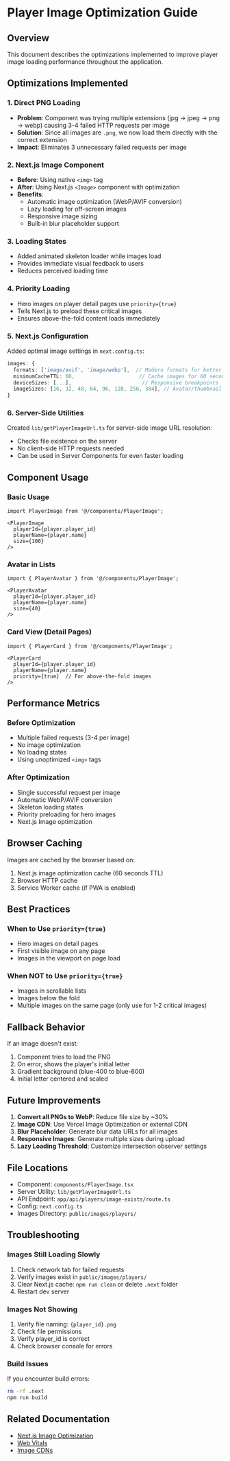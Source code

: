 # Player Image Optimization Guide

## Overview
This document describes the optimizations implemented to improve player image loading performance throughout the application.

## Optimizations Implemented

### 1. **Direct PNG Loading**
- **Problem**: Component was trying multiple extensions (jpg → jpeg → png → webp) causing 3-4 failed HTTP requests per image
- **Solution**: Since all images are `.png`, we now load them directly with the correct extension
- **Impact**: Eliminates 3 unnecessary failed requests per image

### 2. **Next.js Image Component**
- **Before**: Using native `<img>` tag
- **After**: Using Next.js `<Image>` component with optimization
- **Benefits**:
  - Automatic image optimization (WebP/AVIF conversion)
  - Lazy loading for off-screen images
  - Responsive image sizing
  - Built-in blur placeholder support

### 3. **Loading States**
- Added animated skeleton loader while images load
- Provides immediate visual feedback to users
- Reduces perceived loading time

### 4. **Priority Loading**
- Hero images on player detail pages use `priority={true}`
- Tells Next.js to preload these critical images
- Ensures above-the-fold content loads immediately

### 5. **Next.js Configuration**
Added optimal image settings in `next.config.ts`:
```typescript
images: {
  formats: ['image/avif', 'image/webp'],  // Modern formats for better compression
  minimumCacheTTL: 60,                     // Cache images for 60 seconds
  deviceSizes: [...],                       // Responsive breakpoints
  imageSizes: [16, 32, 48, 64, 96, 128, 256, 384], // Avatar/thumbnail sizes
}
```

### 6. **Server-Side Utilities**
Created `lib/getPlayerImageUrl.ts` for server-side image URL resolution:
- Checks file existence on the server
- No client-side HTTP requests needed
- Can be used in Server Components for even faster loading

## Component Usage

### Basic Usage
```tsx
import PlayerImage from '@/components/PlayerImage';

<PlayerImage
  playerId={player.player_id}
  playerName={player.name}
  size={100}
/>
```

### Avatar in Lists
```tsx
import { PlayerAvatar } from '@/components/PlayerImage';

<PlayerAvatar
  playerId={player.player_id}
  playerName={player.name}
  size={40}
/>
```

### Card View (Detail Pages)
```tsx
import { PlayerCard } from '@/components/PlayerImage';

<PlayerCard
  playerId={player.player_id}
  playerName={player.name}
  priority={true}  // For above-the-fold images
/>
```

## Performance Metrics

### Before Optimization
- Multiple failed requests (3-4 per image)
- No image optimization
- No loading states
- Using unoptimized `<img>` tags

### After Optimization
- Single successful request per image
- Automatic WebP/AVIF conversion
- Skeleton loading states
- Priority preloading for hero images
- Next.js Image optimization

## Browser Caching

Images are cached by the browser based on:
1. Next.js image optimization cache (60 seconds TTL)
2. Browser HTTP cache
3. Service Worker cache (if PWA is enabled)

## Best Practices

### When to Use `priority={true}`
- Hero images on detail pages
- First visible image on any page
- Images in the viewport on page load

### When NOT to Use `priority={true}`
- Images in scrollable lists
- Images below the fold
- Multiple images on the same page (only use for 1-2 critical images)

## Fallback Behavior

If an image doesn't exist:
1. Component tries to load the PNG
2. On error, shows the player's initial letter
3. Gradient background (blue-400 to blue-600)
4. Initial letter centered and scaled

## Future Improvements

1. **Convert all PNGs to WebP**: Reduce file size by ~30%
2. **Image CDN**: Use Vercel Image Optimization or external CDN
3. **Blur Placeholder**: Generate blur data URLs for all images
4. **Responsive Images**: Generate multiple sizes during upload
5. **Lazy Loading Threshold**: Customize intersection observer settings

## File Locations

- Component: `components/PlayerImage.tsx`
- Server Utility: `lib/getPlayerImageUrl.ts`
- API Endpoint: `app/api/players/image-exists/route.ts`
- Config: `next.config.ts`
- Images Directory: `public/images/players/`

## Troubleshooting

### Images Still Loading Slowly
1. Check network tab for failed requests
2. Verify images exist in `public/images/players/`
3. Clear Next.js cache: `npm run clean` or delete `.next` folder
4. Restart dev server

### Images Not Showing
1. Verify file naming: `{player_id}.png`
2. Check file permissions
3. Verify player_id is correct
4. Check browser console for errors

### Build Issues
If you encounter build errors:
```bash
rm -rf .next
npm run build
```

## Related Documentation

- [Next.js Image Optimization](https://nextjs.org/docs/pages/building-your-application/optimizing/images)
- [Web Vitals](https://web.dev/vitals/)
- [Image CDNs](https://web.dev/image-cdns/)
